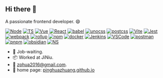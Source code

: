 ## Hi there 👋
A passionate frontend developer. 😄

[![Node](https://img.shields.io/badge/-Node-5a5a5a?logo=node.js)](https://nodejs.org/dist/latest-v18.x/docs/api/) [![TS](https://img.shields.io/badge/-TS-5a5a5a?logo=typescript)](https://www.dbot.top/doc/8/page/2/) [![Vue](https://img.shields.io/badge/-Vue-5a5a5a?logo=vue.js)](https://cn.vuejs.org/) [![React](https://img.shields.io/badge/-React-5a5a5a?logo=React)](https://react.docschina.org/) [![babel](https://img.shields.io/badge/-babel-5a5a5a?logo=babel)](https://babel.docschina.org/docs/) [![unocss](https://img.shields.io/badge/-unocss-5a5a5a?logo=unocss)](https://unocss.dev/guide/) [![postcss](https://img.shields.io/badge/-postcss-5a5a5a?logo=postcss)](https://www.postcss.com.cn/)
[![Vite](https://img.shields.io/badge/-Vite-5a5a5a?logo=Vite)](https://cn.vitejs.dev/guide/) [![Jest](https://img.shields.io/badge/-Jest-5a5a5a?logo=Jest)](https://www.jestjs.cn/docs/api) [![webpack](https://img.shields.io/badge/-webpack-5a5a5a?logo=webpack)](https://www.webpackjs.com/) [![rollup](https://img.shields.io/badge/-rollup-5a5a5a?logo=rollupdotjs)](https://www.rollupjs.com/) [![npm](https://img.shields.io/badge/-npm-5a5a5a?logo=npm)](https://www.npmjs.com/~hodo) [![docker](https://img.shields.io/badge/-docker-5a5a5a?logo=docker)](https://www.docker.com/) [![Jenkins](https://img.shields.io/badge/-Jenkins-5a5a5a?logo=jenkins)](https://www.jenkins.io/zh/)
[![VSCode](https://img.shields.io/badge/-VSCode-5a5a5a?logo=visualstudiocode)](https://code.visualstudio.com/) [![postman](https://img.shields.io/badge/-postman-5a5a5a?logo=postman)](https://www.postman.com/) [![pnpm](https://img.shields.io/badge/-pnpm-5a5a5a?logo=pnpm)](https://www.pnpm.cn/) [![obsidian](https://img.shields.io/badge/-obsidian-5a5a5a?logo=obsidian)](https://obsidian.md/) [![NS](https://img.shields.io/badge/-NS-5a5a5a?logo=nintendoswitch)](https://www.nintendo.com.hk/)

+ 💼 Job-waiting.
+ 📦 Worked at JiNiu.
+ 📧 zphua2016@gmail.com.
+ 👋 home page: <a href="https://pinghuazhuang.github.io" target="_blank">pinghuazhuang.github.io</a>

